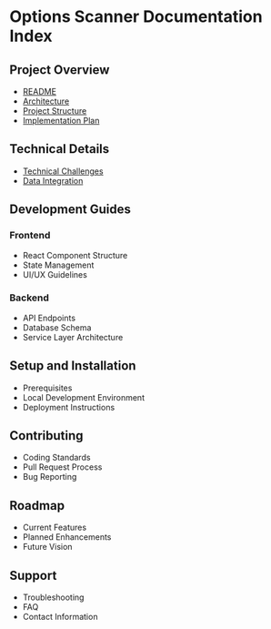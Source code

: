 # Options Scanner Documentation Index

## Project Overview
- [README](README.md)
- [Architecture](architecture.md)
- [Project Structure](project-structure.md)
- [Implementation Plan](implementation-plan.md)

## Technical Details
- [Technical Challenges](technical-challenges.md)
- [Data Integration](data-integration.md)

## Development Guides
### Frontend
- React Component Structure
- State Management
- UI/UX Guidelines

### Backend
- API Endpoints
- Database Schema
- Service Layer Architecture

## Setup and Installation
- Prerequisites
- Local Development Environment
- Deployment Instructions

## Contributing
- Coding Standards
- Pull Request Process
- Bug Reporting

## Roadmap
- Current Features
- Planned Enhancements
- Future Vision

## Support
- Troubleshooting
- FAQ
- Contact Information